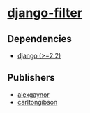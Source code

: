 # [django-filter](https://pypi.org/project/django-filter)

## Dependencies
- [django (>=2.2)](packages/d/django.md)



## Publishers
- [alexgaynor](https://pypi.org/user/alexgaynor)
- [carltongibson](https://pypi.org/user/carltongibson)

